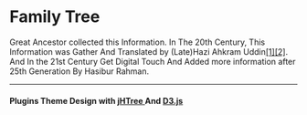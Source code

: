 # Family Tree

Great Ancestor collected this Information. In The 20th Century, This Information was Gather And Translated by (Late)Hazi Ahkram Uddin<a class="text-white" href="https://hrahman1777.github.io/TREE/image.html">[1]</a><a class="text-white" href="https://hrahman1777.github.io/TREE/image.html">[2]</a>. And In the 21st Century Get Digital Touch And Added more information after 25th Generation By Hasibur Rahman.

<hr>

#### Plugins Theme Design with <a href="https://naadydev.github.io/jHTree/"> jHTree </a> And <a href="https://d3js.org/"> D3.js </a>
